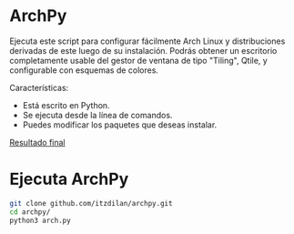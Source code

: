 # ArchPy

Ejecuta este script para configurar fácilmente Arch Linux y distribuciones derivadas de este luego de su instalación. Podrás obtener un escritorio completamente usable del gestor de ventana de tipo "Tiling", Qtile, y configurable con esquemas de colores.

Características:

 - Está escrito en Python.
 - Se ejecuta desde la línea de comandos.
 - Puedes modificar los paquetes que deseas instalar.

<a href="https://github.com/itzdilan/dotfiles.git">Resultado final</a>

# Ejecuta ArchPy

```bash
git clone github.com/itzdilan/archpy.git
cd archpy/
python3 arch.py
```
